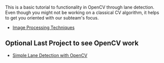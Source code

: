 This is a basic tutorial to functionality in OpenCV through lane detection. 
Even though you might not be working on a classical CV algorithm, it helps to get you oriented with our subteam's focus. 

- [Image Processing Techniques](https://towardsdatascience.com/computer-vision-for-beginners-part-2-29b3f9151874 )

## Optional Last Project to see OpenCV work
- [Simple Lane Detection with OpenCV](https://medium.com/@mrhwick/simple-lane-detection-with-opencv-bfeb6ae54ec0)
